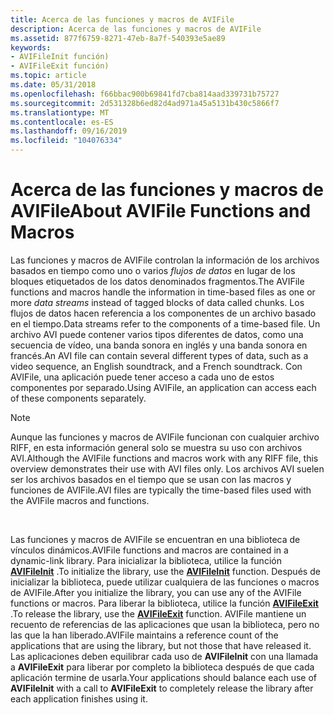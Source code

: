```yaml
---
title: Acerca de las funciones y macros de AVIFile
description: Acerca de las funciones y macros de AVIFile
ms.assetid: 877f6759-8271-47eb-8a7f-540393e5ae89
keywords:
- AVIFileInit función)
- AVIFileExit función)
ms.topic: article
ms.date: 05/31/2018
ms.openlocfilehash: f66bbac900b69841fd7cba814aad339731b75727
ms.sourcegitcommit: 2d531328b6ed82d4ad971a45a5131b430c5866f7
ms.translationtype: MT
ms.contentlocale: es-ES
ms.lasthandoff: 09/16/2019
ms.locfileid: "104076334"
---
```

# <a name="about-avifile-functions-and-macros"></a><span data-ttu-id="c4d1b-105">Acerca de las funciones y macros de AVIFile</span><span class="sxs-lookup"><span data-stu-id="c4d1b-105">About AVIFile Functions and Macros</span></span>

<span data-ttu-id="c4d1b-106">Las funciones y macros de AVIFile controlan la información de los archivos basados en tiempo como uno o varios *flujos de datos* en lugar de los bloques etiquetados de los datos denominados fragmentos.</span><span class="sxs-lookup"><span data-stu-id="c4d1b-106">The AVIFile functions and macros handle the information in time-based files as one or more *data streams* instead of tagged blocks of data called chunks.</span></span> <span data-ttu-id="c4d1b-107">Los flujos de datos hacen referencia a los componentes de un archivo basado en el tiempo.</span><span class="sxs-lookup"><span data-stu-id="c4d1b-107">Data streams refer to the components of a time-based file.</span></span> <span data-ttu-id="c4d1b-108">Un archivo AVI puede contener varios tipos diferentes de datos, como una secuencia de vídeo, una banda sonora en inglés y una banda sonora en francés.</span><span class="sxs-lookup"><span data-stu-id="c4d1b-108">An AVI file can contain several different types of data, such as a video sequence, an English soundtrack, and a French soundtrack.</span></span> <span data-ttu-id="c4d1b-109">Con AVIFile, una aplicación puede tener acceso a cada uno de estos componentes por separado.</span><span class="sxs-lookup"><span data-stu-id="c4d1b-109">Using AVIFile, an application can access each of these components separately.</span></span>

> [!Note]  
> <span data-ttu-id="c4d1b-110">Aunque las funciones y macros de AVIFile funcionan con cualquier archivo RIFF, en esta información general solo se muestra su uso con archivos AVI.</span><span class="sxs-lookup"><span data-stu-id="c4d1b-110">Although the AVIFile functions and macros work with any RIFF file, this overview demonstrates their use with AVI files only.</span></span> <span data-ttu-id="c4d1b-111">Los archivos AVI suelen ser los archivos basados en el tiempo que se usan con las macros y funciones de AVIFile.</span><span class="sxs-lookup"><span data-stu-id="c4d1b-111">AVI files are typically the time-based files used with the AVIFile macros and functions.</span></span>

 

<span data-ttu-id="c4d1b-112">Las funciones y macros de AVIFile se encuentran en una biblioteca de vínculos dinámicos.</span><span class="sxs-lookup"><span data-stu-id="c4d1b-112">AVIFile functions and macros are contained in a dynamic-link library.</span></span> <span data-ttu-id="c4d1b-113">Para inicializar la biblioteca, utilice la función [**AVIFileInit**](/windows/desktop/api/Vfw/nf-vfw-avifileinit) .</span><span class="sxs-lookup"><span data-stu-id="c4d1b-113">To initialize the library, use the [**AVIFileInit**](/windows/desktop/api/Vfw/nf-vfw-avifileinit) function.</span></span> <span data-ttu-id="c4d1b-114">Después de inicializar la biblioteca, puede utilizar cualquiera de las funciones o macros de AVIFile.</span><span class="sxs-lookup"><span data-stu-id="c4d1b-114">After you initialize the library, you can use any of the AVIFile functions or macros.</span></span> <span data-ttu-id="c4d1b-115">Para liberar la biblioteca, utilice la función [**AVIFileExit**](/windows/desktop/api/Vfw/nf-vfw-avifileexit) .</span><span class="sxs-lookup"><span data-stu-id="c4d1b-115">To release the library, use the [**AVIFileExit**](/windows/desktop/api/Vfw/nf-vfw-avifileexit) function.</span></span> <span data-ttu-id="c4d1b-116">AVIFile mantiene un recuento de referencias de las aplicaciones que usan la biblioteca, pero no las que la han liberado.</span><span class="sxs-lookup"><span data-stu-id="c4d1b-116">AVIFile maintains a reference count of the applications that are using the library, but not those that have released it.</span></span> <span data-ttu-id="c4d1b-117">Las aplicaciones deben equilibrar cada uso de **AVIFileInit** con una llamada a **AVIFileExit** para liberar por completo la biblioteca después de que cada aplicación termine de usarla.</span><span class="sxs-lookup"><span data-stu-id="c4d1b-117">Your applications should balance each use of **AVIFileInit** with a call to **AVIFileExit** to completely release the library after each application finishes using it.</span></span>

 

 





